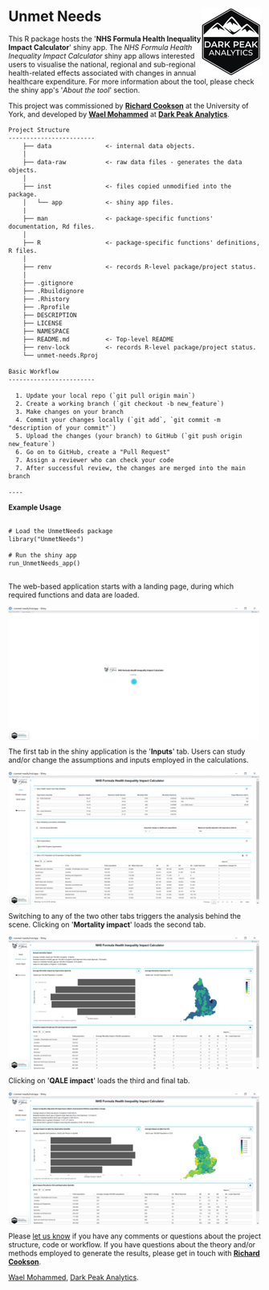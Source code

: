 # Unmet Needs <img src="man/figures/dpa2.png" align="right" width="120" />

This R package hosts the '**NHS Formula Health Inequality Impact Calculator**' shiny app. The _NHS Formula Health Inequality Impact Calculator_ shiny app allows interested users to visualise the national, regional and sub-regional health-related effects associated with changes in annual healthcare expenditure. For more information about the tool, please check the shiny app's '_About the tool_' section.

This project was commissioned by [**Richard Cookson**](richard.cookson@york.ac.uk) at the University of York, and developed by [**Wael Mohammed**](https://github.com/W-Mohammed) at [**Dark Peak Analytics**](https://darkpeakanalytics.com/).

```
Project Structure 
------------------------
    ├── data               <- internal data objects.
    │
    ├── data-raw           <- raw data files - generates the data objects.
    │
    ├── inst               <- files copied unmodified into the package.
    │   └── app            <- shiny app files.
    |
    ├── man                <- package-specific functions' documentation, Rd files.
    │
    ├── R                  <- package-specific functions' definitions, R files.
    │
    ├── renv               <- records R-level package/project status.
    │
    ├── .gitignore
    ├── .Rbuildignore
    ├── .Rhistory
    ├── .Rprofile
    ├── DESCRIPTION
    ├── LICENSE
    ├── NAMESPACE
    ├── README.md          <- Top-level README
    ├── renv-lock          <- records R-level package/project status.
    └── unmet-needs.Rproj

Basic Workflow
------------------------

  1. Update your local repo (`git pull origin main`)
  2. Create a working branch (`git checkout -b new_feature`)
  3. Make changes on your branch
  4. Commit your changes locally (`git add`, `git commit -m "description of your commit"`)
  5. Upload the changes (your branch) to GitHub (`git push origin new_feature`)
  6. Go on to GitHub, create a "Pull Request"
  7. Assign a reviewer who can check your code
  7. After successful review, the changes are merged into the main branch
  
----

```

**Example Usage**

```

# Load the UnmetNeeds package
library("UnmetNeeds")

# Run the shiny app
run_UnmetNeeds_app()
                
```

The web-based application starts with a landing page, during which required functions and data are loaded.

<img src="man/figures/landing_page.png " align="center" width="500" />

The first tab in the shiny application is the '**Inputs**' tab. Users can study and/or change the assumptions and inputs employed in the calculations.

<img src="man/figures/inputs_tab.png" align="center" width="500" />

Switching to any of the two other tabs triggers the analysis behind the scene. Clicking on '**Mortality impact**' loads the second tab.

<img src="man/figures/mortality_tab.png" align="center" width="500" />

Clicking on '**QALE impact**' loads the third and final tab.

<img src="man/figures/QALE_tab.png" align="center" width="500" />

Please [let us know](wmohammed@darkpeakanalytics.com) if you have any comments or questions about the project structure, code or workflow. If you have questions about the theory and/or methods employed to generate the results, please get in touch with [**Richard Cookson**](richard.cookson@york.ac.uk).

[Wael Mohammed](https://github.com/W-Mohammed), [Dark Peak Analytics](https://darkpeakanalytics.com/).
